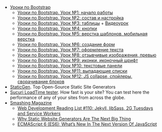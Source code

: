 - [Уроки по Bootstrap](http://dedushka.org/uroki/6901.html)
	- [Уроки по Bootstrap. Урок №1: начало работы](http://dedushka.org/uroki/6901.html)
	- [Уроки по Bootstrap. Урок №2: состав и настройка](http://dedushka.org/uroki/7046.html)
	- [Уроки по Bootstrap. Урок №3: таблицы](http://dedushka.org/uroki/7515.html) \+ [Видеоурок](http://dedushka.org/uroki/7550.html)
	- [Уроки по Bootstrap. Урок №4: кнопки](http://dedushka.org/uroki/7557.html)
	- [Уроки по Bootstrap. Урок №5: верстка шаблонов, мобильная верстка](http://dedushka.org/uroki/7627.html)
	- [Уроки по Bootstrap. Урок №6: создание форм](http://dedushka.org/uroki/7683.html)
	- [Уроки по Bootstrap. Урок №7: оформление текста](http://dedushka.org/uroki/7711.html)
	- [Уроки по Bootstrap. Урок №8: отзывчивые изображения, превью](http://dedushka.org/uroki/7788.html)
	- [Уроки по Bootstrap. Урок №9: иконки, иконочный шрифт](http://dedushka.org/uroki/7829.html)
	- [Уроки по Bootstrap. Урок №10: текстовые панели](http://dedushka.org/uroki/8114.html)
	- [Уроки по Bootstrap. Урок №11: выпадающие списки](http://dedushka.org/uroki/8169.html)
	- [Уроки по Bootstrap. Урок №12: JS collapse, спойлеры, сворачивание блоков](http://dedushka.org/uroki/8353.html)
- [StaticGen](https://www.staticgen.com/). Top Open-Source Static Site Generators
- [Sucuri LoadTime tester](https://performance.sucuri.net). How fast is your site? You can test here the performance of any of your sites from across the globe.
- [Smashing Magazine](http://www.smashingmagazine.com/)	
	- [Web Development Reading List #110: Jekyll, libSass, 2G Tuesdays and Service Workers](http://www.smashingmagazine.com/2015/10/web-development-reading-list-110/)
	- [Why Static Website Generators Are The Next Big Thing](http://www.smashingmagazine.com/2015/11/modern-static-website-generators-next-big-thing/)
	- [ECMAScript 6 (ES6): What’s New In The Next Version Of JavaScript](http://www.smashingmagazine.com/2015/10/es6-whats-new-next-version-javascript/)











